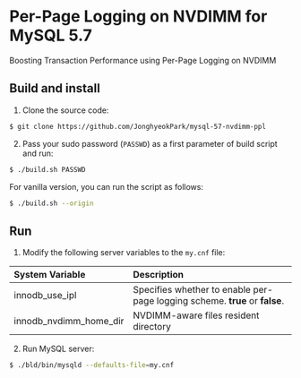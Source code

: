 # Per-Page Logging on NVDIMM for MySQL 5.7

Boosting Transaction Performance using Per-Page Logging on NVDIMM

## Build and install

1. Clone the source code:

```bash
$ git clone https://github.com/JonghyeokPark/mysql-57-nvdimm-ppl
```

2. Pass your sudo password (`PASSWD`) as a first parameter of build script and run:

```bash
$ ./build.sh PASSWD
```

For vanilla version, you can run the script as follows:

```bash
$ ./build.sh --origin
```

## Run

1. Modify the following server variables to the `my.cnf` file:

| System Variable                     | Description | 
| :---------------------------------- | :---------- |
| innodb_use_ipl                      | Specifies whether to enable per-page logging scheme. **true** or **false**. |
| innodb_nvdimm_home_dir				      | NVDIMM-aware files resident directory |

2. Run MySQL server:

```bash
$ ./bld/bin/mysqld --defaults-file=my.cnf
```
